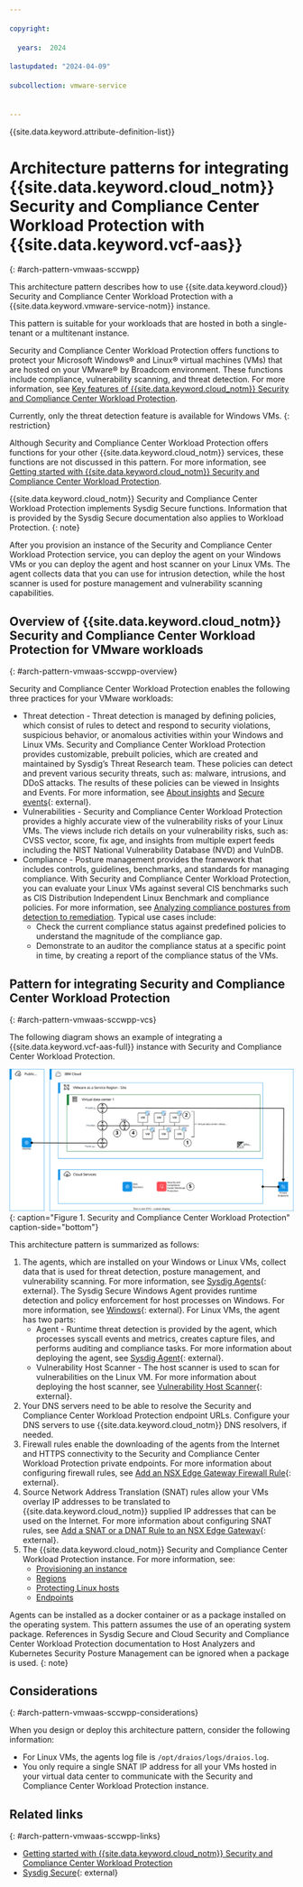 ```yaml
---

copyright:

  years:  2024

lastupdated: "2024-04-09"

subcollection: vmware-service


---
```


{{site.data.keyword.attribute-definition-list}}

# Architecture patterns for integrating {{site.data.keyword.cloud_notm}} Security and Compliance Center Workload Protection with {{site.data.keyword.vcf-aas}}
{: #arch-pattern-vmwaas-sccwpp}

This architecture pattern describes how to use {{site.data.keyword.cloud}} Security and Compliance Center Workload Protection with a {{site.data.keyword.vmware-service-notm}} instance.

This pattern is suitable for your workloads that are hosted in both a single-tenant or a multitenant instance.

Security and Compliance Center Workload Protection offers functions to protect your Microsoft Windows® and Linux® virtual machines (VMs) that are hosted on your VMware® by Broadcom environment. These functions include compliance, vulnerability scanning, and threat detection. For more information, see [Key features of {{site.data.keyword.cloud_notm}} Security and Compliance Center Workload Protection](/docs/workload-protection?topic=workload-protection-key-features).

Currently, only the threat detection feature is available for Windows VMs.
{: restriction}

Although Security and Compliance Center Workload Protection offers functions for your other {{site.data.keyword.cloud_notm}} services, these functions are not discussed in this pattern. For more information, see [Getting started with {{site.data.keyword.cloud_notm}} Security and Compliance Center Workload Protection](/docs/workload-protection?topic=workload-protection-getting-started).

{{site.data.keyword.cloud_notm}} Security and Compliance Center Workload Protection implements Sysdig Secure functions. Information that is provided by the Sysdig Secure documentation also applies to Workload Protection.
{: note}

After you provision an instance of the Security and Compliance Center Workload Protection service, you can deploy the agent on your Windows VMs or you can deploy the agent and host scanner on your Linux VMs. The agent collects data that you can use for intrusion detection, while the host scanner is used for posture management and vulnerability scanning capabilities.

## Overview of {{site.data.keyword.cloud_notm}} Security and Compliance Center Workload Protection for VMware workloads
{: #arch-pattern-vmwaas-sccwpp-overview}

Security and Compliance Center Workload Protection enables the following three practices for your VMware workloads:

* Threat detection - Threat detection is managed by defining policies, which consist of rules to detect and respond to security violations, suspicious behavior, or anomalous activities within your Windows and Linux VMs. Security and Compliance Center Workload Protection provides customizable, prebuilt policies, which are created and maintained by Sysdig’s Threat Research team. These policies can detect and prevent various security threats, such as: malware, intrusions, and DDoS attacks. The results of these policies can be viewed in Insights and Events. For more information, see [About insights](/docs/workload-protection?topic=workload-protection-insights) and [Secure events](https://docs.sysdig.com/en/docs/sysdig-secure/secure-events/){: external}.
* Vulnerabilities - Security and Compliance Center Workload Protection provides a highly accurate view of the vulnerability risks of your Linux VMs. The views include rich details on your vulnerability risks, such as: CVSS vector, score, fix age, and insights from multiple expert feeds including the NIST National Vulnerability Database (NVD) and VulnDB.
* Compliance - Posture management provides the framework that includes controls, guidelines, benchmarks, and standards for managing compliance. With Security and Compliance Center Workload Protection, you can evaluate your Linux VMs against several CIS benchmarks such as CIS Distribution Independent Linux Benchmark and compliance policies. For more information, see [Analyzing compliance postures from detection to remediation](/docs/workload-protection?topic=workload-protection-compliance). Typical use cases include:
   * Check the current compliance status against predefined policies to understand the magnitude of the compliance gap.
   * Demonstrate to an auditor the compliance status at a specific point in time, by creating a report of the compliance status of the VMs.

## Pattern for integrating Security and Compliance Center Workload Protection
{: #arch-pattern-vmwaas-sccwpp-vcs}

The following diagram shows an example of integrating a {{site.data.keyword.vcf-aas-full}} instance with Security and Compliance Center Workload Protection.

![Pattern for integrating Security and Compliance Center Workload Protection ](../../images/arch-pattern-scwpp-vmwaas.svg "Security and Compliance Center Workload Protection."){: caption="Figure 1. Security and Compliance Center Workload Protection" caption-side="bottom"}

This architecture pattern is summarized as follows:

1. The agents, which are installed on your Windows or Linux VMs, collect data that is used for threat detection, posture management, and vulnerability scanning. For more information, see [Sysdig Agents](https://docs.sysdig.com/en/docs/sysdig-secure/integrations-for-sysdig-secure/data-sources/sysdig-agents/){: external}. The Sysdig Secure Windows Agent provides runtime detection and policy enforcement for host processes on Windows. For more information, see [Windows](https://sysdig-docs-pr-1796.onrender.com/en/docs/installation/sysdig-secure/install-agent-components/windows/){: external}. For Linux VMs, the agent has two parts:
   * Agent - Runtime threat detection is provided by the agent, which processes syscall events and metrics, creates capture files, and performs auditing and compliance tasks. For more information about deploying the agent, see [Sysdig Agent](https://docs.sysdig.com/en/docs/installation/sysdig-secure/install-agent-components/hosts/packages/sysdig-agent/){: external}.
   * Vulnerability Host Scanner - The host scanner is used to scan for vulnerabilities on the Linux VM. For more information about deploying the host scanner, see [Vulnerability Host Scanner](https://docs.sysdig.com/en/docs/installation/sysdig-secure/install-agent-components/hosts/packages/vulnerability-host-scanner/){: external}.
2. Your DNS servers need to be able to resolve the Security and Compliance Center Workload Protection endpoint URLs. Configure your DNS servers to use {{site.data.keyword.cloud_notm}} DNS resolvers, if needed.
3. Firewall rules enable the downloading of the agents from the Internet and HTTPS connectivity to the Security and Compliance Center Workload Protection private endpoints. For more information about configuring firewall rules, see [Add an NSX Edge Gateway Firewall Rule](https://docs.vmware.com/en/VMware-Cloud-Director/10.4/VMware-Cloud-Director-Tenant-Portal-Guide/GUID-BE02B1A7-9191-4520-A248-D2A7D2CA640E.html){: external}.
4. Source Network Address Translation (SNAT) rules allow your VMs overlay IP addresses to be translated to {{site.data.keyword.cloud_notm}} supplied IP addresses that can be used on the Internet. For more information about configuring SNAT rules, see [Add a SNAT or a DNAT Rule to an NSX Edge Gateway](https://docs.vmware.com/en/VMware-Cloud-Director/10.4/VMware-Cloud-Director-Tenant-Portal-Guide/GUID-9E43E3DC-C028-47B3-B7CA-59F0ED40E0A6.html){: external}.
5. The {{site.data.keyword.cloud_notm}} Security and Compliance Center Workload Protection instance. For more information, see:
   * [Provisioning an instance](/docs/workload-protection?topic=workload-protection-provision)
   * [Regions](/docs/workload-protection?topic=workload-protection-regions)
   * [Protecting Linux hosts](/docs/workload-protection?topic=workload-protection-protecting-linux-hosts)
   * [Endpoints](/docs/workload-protection?topic=workload-protection-endpoints)

Agents can be installed as a docker container or as a package installed on the operating system. This pattern assumes the use of an operating system package. References in Sysdig Secure and Cloud Security and Compliance Center Workload Protection documentation to Host Analyzers and Kubernetes Security Posture Management can be ignored when a package is used.
{: note}

## Considerations
{: #arch-pattern-vmwaas-sccwpp-considerations}

When you design or deploy this architecture pattern, consider the following information:

* For Linux VMs, the agents log file is `/opt/draios/logs/draios.log`.
* You only require a single SNAT IP address for all your VMs hosted in your virtual data center to communicate with the Security and Compliance Center Workload Protection instance.

## Related links
{: #arch-pattern-vmwaas-sccwpp-links}

* [Getting started with {{site.data.keyword.cloud_notm}} Security and Compliance Center Workload Protection](/docs/workload-protection?topic=workload-protection-getting-started)
* [Sysdig Secure](https://docs.sysdig.com/en/docs/sysdig-secure/){: external}
